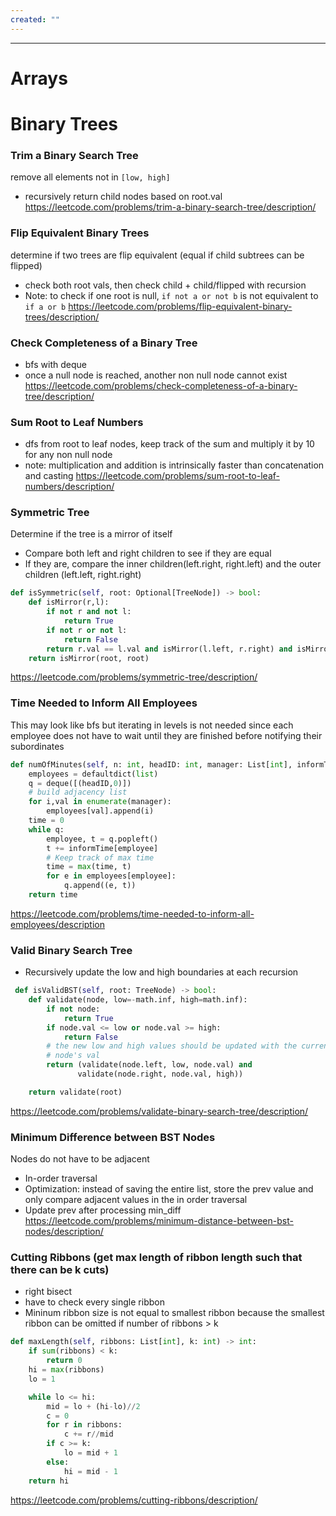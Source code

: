 ```yaml
---
created: ""
---
```

---

# Arrays
# Binary Trees
### Trim a Binary Search Tree
remove all elements not in `[low, high]`
- recursively return child nodes based on root.val
https://leetcode.com/problems/trim-a-binary-search-tree/description/

### Flip Equivalent Binary Trees
determine if two trees are flip equivalent (equal if child subtrees can be flipped)
- check both root vals, then check child + child/flipped with recursion
- Note: to check if one root is null, `if not a or not b` is not equivalent to `if a or b` 
https://leetcode.com/problems/flip-equivalent-binary-trees/description/

### Check Completeness of a Binary Tree
- bfs with deque
- once a null node is reached, another non null node cannot exist
https://leetcode.com/problems/check-completeness-of-a-binary-tree/description/ 

### Sum Root to Leaf Numbers
- dfs from root to leaf nodes, keep track of the sum and multiply it by 10 for any non null node
- note: multiplication and addition is intrinsically faster than concatenation and casting
https://leetcode.com/problems/sum-root-to-leaf-numbers/description/

### Symmetric Tree
Determine if the tree is a mirror of itself
- Compare both left and right children to see if they are equal
- If they are, compare the inner children(left.right, right.left) and the outer children (left.left, right.right)
```python
def isSymmetric(self, root: Optional[TreeNode]) -> bool:
	def isMirror(r,l):
		if not r and not l:
			return True
		if not r or not l:
			return False
		return r.val == l.val and isMirror(l.left, r.right) and isMirror(l.right, r.left)
	return isMirror(root, root) 
```
https://leetcode.com/problems/symmetric-tree/description/

### Time Needed to Inform All Employees
This may look like bfs but iterating in levels is not needed since each employee does not have to wait until they are finished before notifying their subordinates
```python
def numOfMinutes(self, n: int, headID: int, manager: List[int], informTime: List[int]) -> int:
	employees = defaultdict(list)
	q = deque([(headID,0)])
	# build adjacency list
	for i,val in enumerate(manager):
		employees[val].append(i)
	time = 0
	while q:
		employee, t = q.popleft()
		t += informTime[employee]
		# Keep track of max time 
		time = max(time, t)
		for e in employees[employee]:
			q.append((e, t))
	return time
``` 
https://leetcode.com/problems/time-needed-to-inform-all-employees/description

### Valid Binary Search Tree
- Recursively update the low and high boundaries at each recursion
```python
 def isValidBST(self, root: TreeNode) -> bool:
	def validate(node, low=-math.inf, high=math.inf):
		if not node:
			return True
		if node.val <= low or node.val >= high:
			return False
		# the new low and high values should be updated with the current
		# node's val			
		return (validate(node.left, low, node.val) and
			   validate(node.right, node.val, high))

	return validate(root)
```
https://leetcode.com/problems/validate-binary-search-tree/description/

### Minimum Difference between BST Nodes
Nodes do not have to be adjacent
- In-order traversal
- Optimization: instead of saving the entire list, store the prev value and only compare adjacent values in the in order traversal
- Update prev after processing min_diff
https://leetcode.com/problems/minimum-distance-between-bst-nodes/description/

### Cutting Ribbons (get max length of ribbon length such that there can be k cuts)
- right bisect
- have to check every single ribbon
- Mininum ribbon size is not equal to smallest ribbon because the smallest ribbon can be omitted if number of ribbons > k
```python
def maxLength(self, ribbons: List[int], k: int) -> int:
	if sum(ribbons) < k:
		return 0
	hi = max(ribbons)
	lo = 1

	while lo <= hi:
		mid = lo + (hi-lo)//2
		c = 0
		for r in ribbons:
			c += r//mid
		if c >= k:
			lo = mid + 1
		else:
			hi = mid - 1
	return hi
```
https://leetcode.com/problems/cutting-ribbons/description/